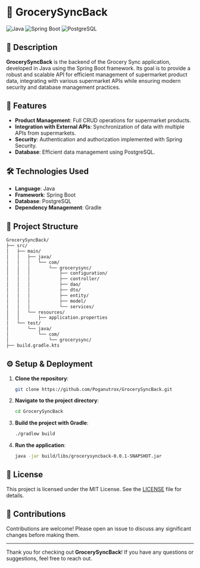 # 🛒 GrocerySyncBack

![Java](https://img.shields.io/badge/Java-ED8B00?style=for-the-badge&logo=java&logoColor=white)
![Spring Boot](https://img.shields.io/badge/Spring%20Boot-6DB33F?style=for-the-badge&logo=spring&logoColor=white)
![PostgreSQL](https://img.shields.io/badge/PostgreSQL-316192?style=for-the-badge&logo=postgresql&logoColor=white)

## 📖 Description

**GrocerySyncBack** is the backend of the Grocery Sync application, developed in Java using the Spring Boot framework. Its goal is to provide a robust and scalable API for efficient management of supermarket product data, integrating with various supermarket APIs while ensuring modern security and database management practices.

## 🚀 Features

- **Product Management**: Full CRUD operations for supermarket products.
- **Integration with External APIs**: Synchronization of data with multiple APIs from supermarkets.
- **Security**: Authentication and authorization implemented with Spring Security.
- **Database**: Efficient data management using PostgreSQL.

## 🛠️ Technologies Used

- **Language**: Java
- **Framework**: Spring Boot
- **Database**: PostgreSQL
- **Dependency Management**: Gradle

## 📂 Project Structure

```bash
GrocerySyncBack/
├── src/
│   ├── main/
│   │   ├── java/
│   │   │   └── com/
│   │   │       └── grocerysync/
│   │   │           ├── configuration/
│   │   │           ├── controller/
│   │   │           ├── dao/
│   │   │           ├── dto/
│   │   │           ├── entity/
│   │   │           ├── model/
│   │   │           └── services/
│   │   └── resources/
│   │       ├── application.properties
│   └── test/
│       └── java/
│           └── com/
│               └── grocerysync/
├── build.gradle.kts
```

## ⚙️ Setup & Deployment

1. **Clone the repository**:

   ```bash
   git clone https://github.com/Poganutrox/GrocerySyncBack.git
   ```

2. **Navigate to the project directory**:

   ```bash
   cd GrocerySyncBack
   ```

3. **Build the project with Gradle**:

   ```bash
   ./gradlew build
   ```

4. **Run the application**:

   ```bash
   java -jar build/libs/grocerysyncback-0.0.1-SNAPSHOT.jar
   ```


## 📄 License

This project is licensed under the MIT License. See the [LICENSE](LICENSE) file for details.

## 🤝 Contributions

Contributions are welcome! Please open an issue to discuss any significant changes before making them.

---

Thank you for checking out **GrocerySyncBack**! If you have any questions or suggestions, feel free to reach out.
